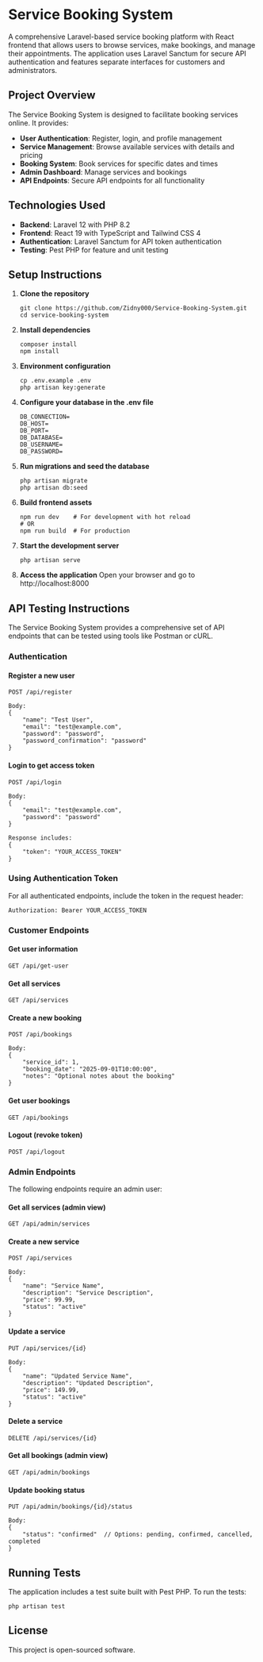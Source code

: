 # Service Booking System

A comprehensive Laravel-based service booking platform with React frontend that allows users to browse services, make bookings, and manage their appointments. The application uses Laravel Sanctum for secure API authentication and features separate interfaces for customers and administrators.

## Project Overview

The Service Booking System is designed to facilitate booking services online. It provides:

- **User Authentication**: Register, login, and profile management
- **Service Management**: Browse available services with details and pricing
- **Booking System**: Book services for specific dates and times
- **Admin Dashboard**: Manage services and bookings
- **API Endpoints**: Secure API endpoints for all functionality

## Technologies Used

- **Backend**: Laravel 12 with PHP 8.2
- **Frontend**: React 19 with TypeScript and Tailwind CSS 4
- **Authentication**: Laravel Sanctum for API token authentication
- **Testing**: Pest PHP for feature and unit testing

## Setup Instructions

1. **Clone the repository**
   ```
   git clone https://github.com/Zidny000/Service-Booking-System.git
   cd service-booking-system
   ```

2. **Install dependencies**
   ```
   composer install
   npm install
   ```

3. **Environment configuration**
   ```
   cp .env.example .env
   php artisan key:generate
   ```

4. **Configure your database in the .env file**
   ```
   DB_CONNECTION=
   DB_HOST=
   DB_PORT=
   DB_DATABASE=
   DB_USERNAME=
   DB_PASSWORD=
   ```

5. **Run migrations and seed the database**
   ```
   php artisan migrate
   php artisan db:seed
   ```

6. **Build frontend assets**
   ```
   npm run dev    # For development with hot reload
   # OR
   npm run build  # For production
   ```

7. **Start the development server**
   ```
   php artisan serve
   ```

8. **Access the application**
   Open your browser and go to http://localhost:8000

## API Testing Instructions

The Service Booking System provides a comprehensive set of API endpoints that can be tested using tools like Postman or cURL.

### Authentication

#### Register a new user
```
POST /api/register

Body:
{
    "name": "Test User",
    "email": "test@example.com",
    "password": "password",
    "password_confirmation": "password"
}
```

#### Login to get access token
```
POST /api/login

Body:
{
    "email": "test@example.com",
    "password": "password"
}

Response includes:
{
    "token": "YOUR_ACCESS_TOKEN"
}
```

### Using Authentication Token

For all authenticated endpoints, include the token in the request header:
```
Authorization: Bearer YOUR_ACCESS_TOKEN
```

### Customer Endpoints

#### Get user information
```
GET /api/get-user
```

#### Get all services
```
GET /api/services
```

#### Create a new booking
```
POST /api/bookings

Body:
{
    "service_id": 1,
    "booking_date": "2025-09-01T10:00:00",
    "notes": "Optional notes about the booking"
}
```

#### Get user bookings
```
GET /api/bookings
```

#### Logout (revoke token)
```
POST /api/logout
```

### Admin Endpoints

The following endpoints require an admin user:

#### Get all services (admin view)
```
GET /api/admin/services
```

#### Create a new service
```
POST /api/services

Body:
{
    "name": "Service Name",
    "description": "Service Description",
    "price": 99.99,
    "status": "active"
}
```

#### Update a service
```
PUT /api/services/{id}

Body:
{
    "name": "Updated Service Name",
    "description": "Updated Description",
    "price": 149.99,
    "status": "active"
}
```

#### Delete a service
```
DELETE /api/services/{id}
```

#### Get all bookings (admin view)
```
GET /api/admin/bookings
```

#### Update booking status
```
PUT /api/admin/bookings/{id}/status

Body:
{
    "status": "confirmed"  // Options: pending, confirmed, cancelled, completed
}
```

## Running Tests

The application includes a test suite built with Pest PHP. To run the tests:

```
php artisan test
```

## License

This project is open-sourced software.
